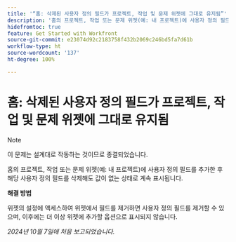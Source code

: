 ```yaml
---
title: '“홈: 삭제된 사용자 정의 필드가 프로젝트, 작업 및 문제 위젯에 그대로 유지됨”'
description: '홈의 프로젝트, 작업 또는 문제 위젯(예: 내 프로젝트)에 사용자 정의 필드를 추가한 후 해당 사용자 정의 필드를 삭제해도 값이 없는 상태로 계속 표시됩니다.'
hidefromtoc: true
feature: Get Started with Workfront
source-git-commit: e23074d92c2183758f432b2069c246bd5fa7d61b
workflow-type: ht
source-wordcount: '137'
ht-degree: 100%

---
```


# 홈: 삭제된 사용자 정의 필드가 프로젝트, 작업 및 문제 위젯에 그대로 유지됨

>[!NOTE]
>
>이 문제는 설계대로 작동하는 것이므로 종결되었습니다.

홈의 프로젝트, 작업 또는 문제 위젯(예: 내 프로젝트)에 사용자 정의 필드를 추가한 후 해당 사용자 정의 필드를 삭제해도 값이 없는 상태로 계속 표시됩니다.

**해결 방법**

위젯의 설정에 액세스하여 위젯에서 필드를 제거하면 사용자 정의 필드를 제거할 수 있으며, 이후에는 더 이상 위젯에 추가할 옵션으로 표시되지 않습니다.

_2024년 10월 7일에 처음 보고되었습니다._
